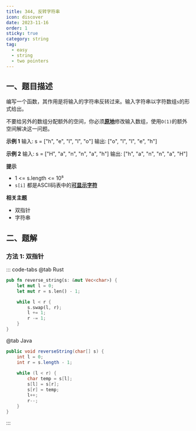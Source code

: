 ```yaml
---
title: 344, 反转字符串
icon: discover
date: 2023-11-16
order: 1
sticky: true
category: string
tag: 
  - easy
  - string
  - two pointers
---
```


## 一、题目描述
编写一个函数，其作用是将输入的字符串反转过来。输入字符串以字符数组`s`的形式给出。

不要给另外的数组分配额外的空间，你必须[**原地**](https://zh.wikipedia.org/wiki/%E5%8E%9F%E5%9C%B0%E7%AE%97%E6%B3%95)修改输入数组，使用`O(1)`的额外空间解决这一问题。

**示例 1**
输入: s = ["h", "e", "l", "l", "o"]
输出: ["o", "l", "l", "e", "h"]

**示例 2**
输入: s = ["H", "a", "n", "n", "a", "h"]
输出: ["h", "a", "n", "n", "a", "H"]

**提示**
- 1 <= s.length <= 10⁵
- `s[i]` 都是ASCII码表中的[**可显示字符**](https://zh.wikipedia.org/wiki/ASCII#%E5%8F%AF%E6%98%BE%E7%A4%BA%E5%AD%97%E7%AC%A6)

**相关主题**
- 双指针
- 字符串 


## 二、题解
### 方法 1: 双指针
::: code-tabs
@tab Rust
```rust
pub fn reverse_string(s: &mut Vec<char>) {
    let mut l = 0;
    let mut r = s.len() - 1;

    while l < r {
        s.swap(l, r);
        l += 1;
        r -= 1;
    }
}
```

@tab Java
```java
public void reverseString(char[] s) {
    int l = 0;
    int r = s.length - 1;
    
    while (l < r) {
        char temp = s[l];
        s[l] = s[r];
        s[r] = temp;
        l++;
        r--;
    }
}
```
:::